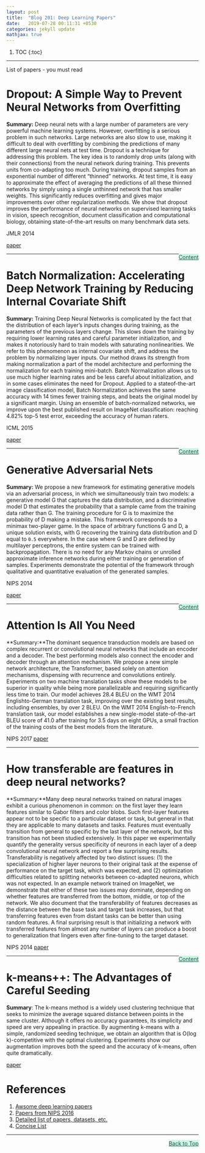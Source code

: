 ```yaml
---
layout: post
title:  "Blog 201: Deep Learning Papers"
date:   2019-07-28 00:11:31 +0530
categories: jekyll update
mathjax: true
---
```


1. TOC
{:toc}
---

List of papers - you must read

# Dropout: A Simple Way to Prevent Neural Networks from Overfitting

**Summary:** Deep neural nets with a large number of parameters are very powerful machine learning
systems. However, overfitting is a serious problem in such networks. Large networks are also
slow to use, making it difficult to deal with overfitting by combining the predictions of many
different large neural nets at test time. Dropout is a technique for addressing this problem.
The key idea is to randomly drop units (along with their connections) from the neural
network during training. This prevents units from co-adapting too much. During training,
dropout samples from an exponential number of different “thinned” networks. At test time,
it is easy to approximate the effect of averaging the predictions of all these thinned networks
by simply using a single unthinned network that has smaller weights. This significantly
reduces overfitting and gives major improvements over other regularization methods. We
show that dropout improves the performance of neural networks on supervised learning
tasks in vision, speech recognition, document classification and computational biology,
obtaining state-of-the-art results on many benchmark data sets.

JMLR 2014

[paper](http://jmlr.org/papers/volume15/srivastava14a/srivastava14a.pdf)

<a href="#Top" style="color:#2F4F4F;background-color: #c8f7e4;float: right;">Content</a>

----

# Batch Normalization: Accelerating Deep Network Training by Reducing Internal Covariate Shift

**Summary:** Training Deep Neural Networks is complicated
by the fact that the distribution of each layer’s
inputs changes during training, as the parameters
of the previous layers change. This slows
down the training by requiring lower learning
rates and careful parameter initialization, and
makes it notoriously hard to train models with
saturating nonlinearities. We refer to this phenomenon
as internal covariate shift, and address
the problem by normalizing layer inputs.
Our method draws its strength from making normalization
a part of the model architecture and
performing the normalization for each training
mini-batch. Batch Normalization allows us to
use much higher learning rates and be less careful
about initialization, and in some cases eliminates
the need for Dropout. Applied to a stateof-the-art
image classification model, Batch Normalization
achieves the same accuracy with 14
times fewer training steps, and beats the original
model by a significant margin. Using an ensemble
of batch-normalized networks, we improve
upon the best published result on ImageNet classification:
reaching 4.82% top-5 test error, exceeding
the accuracy of human raters.

ICML 2015

[paper](http://proceedings.mlr.press/v37/ioffe15.pdf)

<a href="#Top" style="color:#2F4F4F;background-color: #c8f7e4;float: right;">Content</a>

----

# Generative Adversarial Nets

**Summary:** We propose a new framework for estimating generative models via an adversarial
process, in which we simultaneously train two models: a generative model G
that captures the data distribution, and a discriminative model D that estimates
the probability that a sample came from the training data rather than G. The training
procedure for G is to maximize the probability of D making a mistake. This
framework corresponds to a minimax two-player game. In the space of arbitrary
functions G and D, a unique solution exists, with G recovering the training data
distribution and D equal to `0.5` everywhere. In the case where G and D are defined
by multilayer perceptrons, the entire system can be trained with backpropagation.
There is no need for any Markov chains or unrolled approximate inference networks
during either training or generation of samples. Experiments demonstrate
the potential of the framework through qualitative and quantitative evaluation of
the generated samples.

NIPS 2014 

[paper](http://datascienceassn.org/sites/default/files/Generative%20Adversarial%20Nets.pdf)

<a href="#Top" style="color:#2F4F4F;background-color: #c8f7e4;float: right;">Content</a>

----

# Attention Is All You Need

**Summary:**The dominant sequence transduction models are based on complex recurrent or
convolutional neural networks that include an encoder and a decoder. The best
performing models also connect the encoder and decoder through an attention
mechanism. We propose a new simple network architecture, the Transformer,
based solely on attention mechanisms, dispensing with recurrence and convolutions
entirely. Experiments on two machine translation tasks show these models to
be superior in quality while being more parallelizable and requiring significantly
less time to train. Our model achieves 28.4 BLEU on the WMT 2014 Englishto-German
translation task, improving over the existing best results, including
ensembles, by over 2 BLEU. On the WMT 2014 English-to-French translation task,
our model establishes a new single-model state-of-the-art BLEU score of 41.0 after
training for 3.5 days on eight GPUs, a small fraction of the training costs of the
best models from the literature.

NIPS 2017
[paper](http://papers.nips.cc/paper/7181-attention-is-all-you-need.pdf)

----

# How transferable are features in deep neural networks?

**Summary:**Many deep neural networks trained on natural images exhibit a curious phenomenon
in common: on the first layer they learn features similar to Gabor filters
and color blobs. Such first-layer features appear not to be specific to a particular
dataset or task, but general in that they are applicable to many datasets and tasks.
Features must eventually transition from general to specific by the last layer of
the network, but this transition has not been studied extensively. In this paper we
experimentally quantify the generality versus specificity of neurons in each layer
of a deep convolutional neural network and report a few surprising results. Transferability
is negatively affected by two distinct issues: (1) the specialization of
higher layer neurons to their original task at the expense of performance on the
target task, which was expected, and (2) optimization difficulties related to splitting
networks between co-adapted neurons, which was not expected. In an example
network trained on ImageNet, we demonstrate that either of these two issues
may dominate, depending on whether features are transferred from the bottom,
middle, or top of the network. We also document that the transferability of features
decreases as the distance between the base task and target task increases, but
that transferring features even from distant tasks can be better than using random
features. A final surprising result is that initializing a network with transferred
features from almost any number of layers can produce a boost to generalization
that lingers even after fine-tuning to the target dataset.


NIPS 2014
[paper](http://papers.nips.cc/paper/5347-how-transferable-are-features-in-deep-neural-networks.pdf)

<a href="#Top" style="color:#2F4F4F;background-color: #c8f7e4;float: right;">Content</a>

----

# k-means++: The Advantages of Careful Seeding

**Summary**: The k-means method is a widely used clustering technique that seeks to minimize the average
squared distance between points in the same cluster. Although it offers no accuracy guarantees,
its simplicity and speed are very appealing in practice. By augmenting k-means with a simple,
randomized seeding technique, we obtain an algorithm that is O(log k)-competitive with the
optimal clustering. Experiments show our augmentation improves both the speed and the
accuracy of k-means, often quite dramatically.

[paper](http://ilpubs.stanford.edu:8090/778/1/2006-13.pdf)



# References

1. [Awsome deep learning papers](https://github.com/terryum/awesome-deep-learning-papers#understanding--generalization--transfer)
2. [Papers from NIPS 2016](https://github.com/solaris33/awesome-machine-learning-papers)
3. [Detailed list of papers, datasets, etc.](https://github.com/ChristosChristofidis/awesome-deep-learning)
4. [Concise List](http://www.xn--vjq503akpco3w.top/literature/awesome-free-deep-learning-papers.html)

----

<a href="#Top" style="color:#2F4F4F;background-color: #c8f7e4;float: right;">Back to Top</a>



